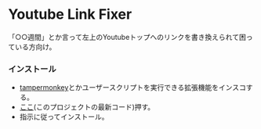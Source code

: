 # Youtube Link Fixer

「○○週間」とか言って左上のYoutubeトップへのリンクを書き換えられて困っている方向け。


### インストール
- [tampermonkey](https://www.tampermonkey.net/)とかユーザースクリプトを実行できる拡張機能をインスコする。
- [ここ](https://github.com/oz0820/browser-userscript/raw/main/youtube-link-fixer/youtube_link_fixer.user.js)(このプロジェクトの最新コード)押す。
- 指示に従ってインストール。
